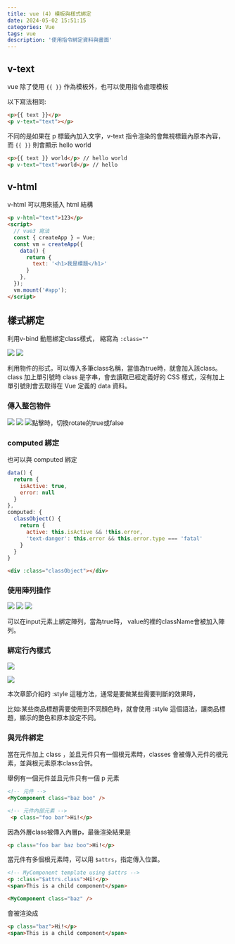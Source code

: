 ```yaml
---
title: vue (4) 模板與樣式綁定
date: 2024-05-02 15:51:15
categories: Vue
tags: vue
description: '使用指令綁定資料與畫面'
---
```


## v-text

vue 除了使用 `{{ }}` 作為模板外，也可以使用指令處理模板

以下寫法相同:

``` html
<p>{{ text }}</p>
<p v-text="text"></p>
```

不同的是如果在 p 標籤內加入文字，v-text 指令渲染的會無視標籤內原本內容，而 `{{ }}` 則會顯示  hello world

``` html
<p>{{ text }} world</p> // hello world
<p v-text="text">world</p> // hello
```

## v-html

v-html 可以用來插入 html 結構

``` html
<p v-html="text">123</p>
<script>
  // vue3 寫法
  const { createApp } = Vue;
  const vm = createApp({
    data() {
      return {
        text: '<h1>我是標題</h1>'
      }
    },
  });
  vm.mount('#app');
</script>
```

## 樣式綁定

利用v-bind 動態綁定class樣式， 縮寫為 `:class=""`

![](https://miro.medium.com/v2/resize:fit:786/format:webp/1*2VboefM8vfn_GWvUT3FGGw.png)
![](https://miro.medium.com/v2/resize:fit:582/format:webp/1*IqUoc-GVKDulbjjUZOKZbw.png)

利用物件的形式，可以傳入多筆class名稱，當值為true時，就會加入該class。class 加上單引號時 class 是字串，會去讀取已經定義好的 CSS 樣式，沒有加上單引號則會去取得在 Vue 定義的 data 資料。

### 傳入整包物件

![](https://miro.medium.com/v2/resize:fit:494/format:webp/1*igxw4lgT7nWsIE7XX7NFLw.png)
![](https://miro.medium.com/v2/resize:fit:610/format:webp/1*nqKj1izdB95cMSnAFzmxMA.png)
![點擊時，切換rotate的true或false](https://miro.medium.com/v2/resize:fit:750/format:webp/1*bANGu-nuh9_6vYdhObNauQ.png)

### computed 綁定

也可以與 computed 綁定

``` js
data() {
  return {
    isActive: true,
    error: null
  }
},
computed: {
  classObject() {
    return {
      active: this.isActive && !this.error,
      'text-danger': this.error && this.error.type === 'fatal'
    }
  }
}
```
``` html
<div :class="classObject"></div>
```

### 使用陣列操作

![](https://miro.medium.com/v2/resize:fit:364/format:webp/1*wjcGULDsBuyvHogsUPBARw.png)
![](https://miro.medium.com/v2/resize:fit:466/format:webp/1*tMr9ORyGumjBkkZccz1VFA.png)
![](https://miro.medium.com/v2/resize:fit:750/format:webp/1*PN8epT69Qe2phy-PisO9xg.png)

可以在input元素上綁定陣列，當為true時， value的裡的className會被加入陣列。

### 綁定行內樣式

![](https://miro.medium.com/v2/resize:fit:828/format:webp/1*POG49nWTKmXd0PrdKr9AYg.png)

![](https://miro.medium.com/v2/resize:fit:786/format:webp/1*oZ-mvnX9aCaimssZ52os0w.png)

本次章節介紹的 :style 這種方法，通常是要做某些需要判斷的效果時，

比如:某些商品標題需要使用到不同顏色時，就會使用 :style 這個語法，讓商品標題，顯示的艷色和原本設定不同。

### 與元件綁定

當在元件加上 class ，並且元件只有一個根元素時，classes 會被傳入元件的根元素，並與根元素原本class合併。

舉例有一個元件並且元件只有一個 p 元素

``` html
<!-- 元件 -->
<MyComponent class="baz boo" />

<!-- 元件內部元素 -->
 <p class="foo bar">Hi!</p>
```

因為外層class被傳入內層p，最後渲染結果是

``` html
<p class="foo bar baz boo">Hi!</p>
```

當元件有多個根元素時，可以用 `$attrs`，指定傳入位置。

``` html
<!-- MyComponent template using $attrs -->
<p :class="$attrs.class">Hi!</p>
<span>This is a child component</span>
```

``` html
<MyComponent class="baz" />
```

會被渲染成

``` html
<p class="baz">Hi!</p>
<span>This is a child component</span>
```




